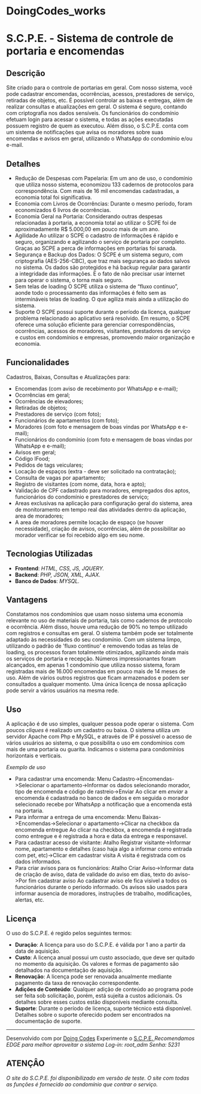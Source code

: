 # DoingCodes_works
# S.C.P.E. - Sistema de controle de portaria e encomendas

## Descrição

Site criado para o controle de portarias em geral. Com nosso sistema, você pode cadastrar encomendas, ocorrências, acessos, prestadores de serviço, retiradas de objetos, etc. 
É possível controlar as baixas e entregas, além de realizar consultas e atualizações em geral. O sistema é seguro, contando com criptografia nos dados sensíveis. 
Os funcionários do condomínio efetuam login para acessar o sistema, e todas as ações executadas possuem registro de quem as executou. 
Além disso, o S.C.P.E. conta com um sistema de notificações que avisa os moradores sobre suas encomendas e avisos em geral, utilizando o WhatsApp do condomínio e/ou e-mail.

## Detalhes

- Redução de Despesas com Papelaria:
Em um ano de uso, o condomínio que utiliza nosso sistema, economizou 133 cadernos de protocolos para correspondência. Com mais de 16 mil encomendas cadastradas, a economia total foi significativa.
- Economia com Livros de Ocorrências:
Durante o mesmo período, foram economizados 6 livros de ocorrências.
- Economia Geral na Portaria:
Considerando outras despesas relacionadas à portaria, a economia total ao utilizar o SCPE foi de aproximadamente R$ 5.000,00 em pouco mais de um ano.
- Agilidade
Ao utilizar o SCPE o cadastro de informações é rápido e seguro, organizando e agilizando o serviço de portaria por completo. Graças ao SCPE a perca de informações em portarias foi sanada.
- Segurança e Backup dos Dados:
O SCPE é um sistema seguro, com criptografia (AES-256-CBC), que traz mais segurança ao dados salvos no sistema. Os dados são protegidos e há backup regular para garantir a integridade das informações.
E o fato de não precisar usar internet para operar o sistema, o torna mais seguro.
- Sem telas de loading
O SCPE utiliza o sistema de “fluxo continuo”, aonde todo o processamento das informações é feito sem as intermináveis telas de loading. O que agiliza mais ainda a utilização do sistema.
- Suporte
O SCPE possui suporte durante o período da licença, qualquer problema relacionado ao aplicativo será resolvido.
Em resumo, o SCPE oferece uma solução eficiente para gerenciar correspondências, ocorrências, acessos de moradores, visitantes, prestadores de serviço e custos em condomínios e empresas, promovendo maior organização
e economia.

## Funcionalidades

Cadastros, Baixas, Consultas e Atualizações para:
- Encomendas (com aviso de recebimento por WhatsApp e e-mail);
- Ocorrências em geral;
- Ocorrências de elevadores;
- Retiradas de objetos;
- Prestadores de serviço (com foto);
- Funcionários de apartamentos (com foto);
- Moradores (com foto e mensagem de boas vindas por WhatsApp e e-mail);
- Funcionários do condomínio (com foto e mensagem de boas vindas por WhatsApp e e-mail);
- Avisos em geral;
- Código IFood;
- Pedidos de tags veiculares;
- Locação de espaços (extra - deve ser solicitado na contratação);
- Consulta de vagas por apartamento;
- Registro de visitantes (com nome, data, hora e apto);
- Validação de CPF cadastrado para moradores, empregados dos aptos, funcionários do condomínio e prestadores de serviço;
- Areas exclusivas na aplicação para configuração geral do sistema, area de monitoramento em tempo real das atividades dentro da aplicação, area de moradores;
- A area de moradores permite locação de espaço (se houver necessidade), criação de avisos, ocorrências, além de possibilitar ao morador verificar se foi recebido algo em seu nome.


## Tecnologias Utilizadas

- **Frontend**: *HTML, CSS, JS, JQUERY.*
- **Backend**: *PHP, JSON, XML, AJAX.*
- **Banco de Dados**: *MYSQL.*

## Vantagens

Constatamos nos condomínios que usam nosso sistema uma economia relevante no uso de materiais de portaria, tais como cadernos de protocolo e ocorrência. 
Além disso, houve uma redução de 90% no tempo utilizado com registros e consultas em geral. O sistema também pode ser totalmente adaptado às necessidades do seu condomínio. 
Com um sistema limpo, utilizando o padrão de 'fluxo contínuo' e removendo todas as telas de loading, os processos foram totalmente otimizados, agilizando ainda mais os serviços de portaria e recepção. 
Números impressionantes foram alcançados, em apenas 1 condomínio que utiliza nosso sistema, foram registradas mais de 16.000 encomendas em pouco mais de 14 meses de uso. 
Além de vários outros registros que ficam armazenados e podem ser consultados a qualquer momento. Uma única licença de nossa aplicação pode servir a vários usuários na mesma rede.

## Uso

A aplicação é de uso simples, qualquer pessoa pode operar o sistema. Com poucos *cliques* é realizado um cadastro ou baixa. O sistema utiliza um servidor Apache com Php e MySQL, e através de IP é possivel o acesso
de vários usuários ao sistema, o que possibilita o uso em condomínios com mais de uma portaria ou guarita.
Indicamos o sistema para condomínios horizontais e verticais.

*Exemplo de uso*

- Para cadastrar uma encomenda: Menu Cadastro->Encomendas->Selecionar o apartamento->Informar os dados selecionando morador, tipo de encomenda e código de rastreio->Enviar
Ao clicar em *enviar* a encomenda é cadastrada no banco de dados e em seguida o morador selecionado recebe por WhatsApp a notificação que a encomenda está na portaria.
- Para informar a entrega de uma encomenda: Menu Baixas->Encomendas->Selecionar o apartamento->Clicar na checkbox da encomenda entregue
Ao clicar na checkbox, a encomenda é registrada como entregue e é registrada a hora e data da entrega e responsavel.
- Para cadastrar acesso de visitante: Atalho Registrar visitante->Informar nome, apartamento e detalhes (caso haja algo a informar como entrada com pet, etc)->Clicar em cadastrar visita
A visita é registrada com os dados informados.
- Para criar avisos para os funcionários: Atalho Criar Aviso->Informar data de criação de aviso, data de validade do aviso em dias, texto do aviso->Por fim cadastrar aviso
Ao cadastrar aviso ele fica visivel a todos os funcionários durante o periodo informado. Os avisos são usados para informar ausencia de moradores, instruções de trabalho, modificações, alertas, etc.


## Licença

O uso do S.C.P.E. é regido pelos seguintes termos:

- **Duração**: A licença para uso do S.C.P.E. é válida por 1 ano a partir da data de aquisição.
- **Custo**: A licença anual possui um custo associado, que deve ser quitado no momento da aquisição. Os valores e formas de pagamento são detalhados na documentação de aquisição.
- **Renovação**: A licença pode ser renovada anualmente mediante pagamento da taxa de renovação correspondente.
- **Adições de Conteúdo**: Qualquer adição de conteúdo ao programa pode ser feita sob solicitação, porém, está sujeita a custos adicionais. Os detalhes sobre esses custos estão disponíveis mediante consulta.
- **Suporte**: Durante o período de licença, suporte técnico está disponível. Detalhes sobre o suporte oferecido podem ser encontrados na documentação de suporte.

---

Desenvolvido com por [Doing Codes](https://github.com/D0ingC0des)
Experimente o [S.C.P.E. ](https://scpe-web-v2.rf.gd/) *Recomendamos EDGE para melhor aproveitar o sistema*
*Log-in: root_adm*
*Senha: 5231*

## ATENÇÂO

*O site do S.C.P.E. foi disponibilizado em versão de teste. O site com todas as funções é fornecido ao condomínio que contrar o serviço.*
